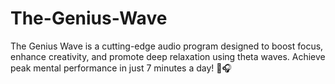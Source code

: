 # The-Genius-Wave
The Genius Wave is a cutting-edge audio program designed to boost focus, enhance creativity, and promote deep relaxation using theta waves. Achieve peak mental performance in just 7 minutes a day! 🚀🎧
